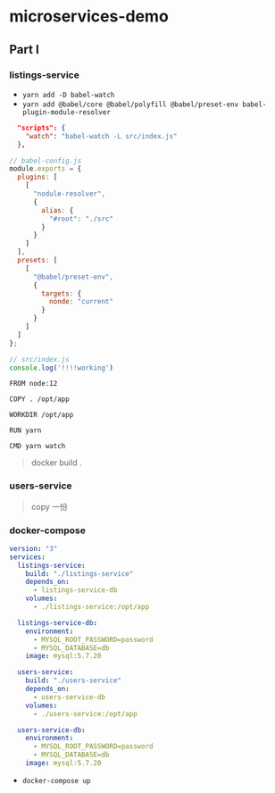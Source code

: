# microservices-demo

## Part I

### listings-service

* `yarn add -D babel-watch`
* `yarn add @babel/core @babel/polyfill @babel/preset-env babel-plugin-module-resolver`

```json
  "scripts": {
    "watch": "babel-watch -L src/index.js"
  },
```

```js
// babel-config.js
module.exports = {
  plugins: [
    [
      "nodule-resolver",
      {
        alias: {
          "#root": "./src"
        }
      }
    ]
  ],
  presets: [
    [
      "@babel/preset-env",
      {
        targets: {
          nonde: "current"
        }
      }
    ]
  ]
};

// src/index.js
console.log('!!!!working')
```

```docker
FROM node:12

COPY . /opt/app

WORKDIR /opt/app

RUN yarn

CMD yarn watch
```

> docker build .

### users-service

> copy 一份

### docker-compose

```yml
version: "3"
services:
  listings-service:
    build: "./listings-service"
    depends_on:
      - listings-service-db
    volumes:
      - ./listings-service:/opt/app

  listings-service-db:
    environment:
      - MYSQL_ROOT_PASSWORD=password
      - MYSQL_DATABASE=db
    image: mysql:5.7.20

  users-service:
    build: "./users-service"
    depends_on:
      - users-service-db
    volumes:
      - ./users-service:/opt/app

  users-service-db:
    environment:
      - MYSQL_ROOT_PASSWORD=password
      - MYSQL_DATABASE=db
    image: mysql:5.7.20

```

* `docker-compose up`
